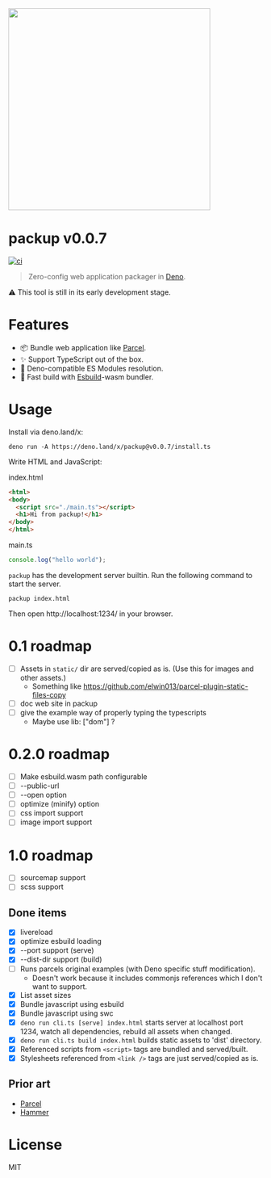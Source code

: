 <img src="https://raw.githubusercontent.com/kt3k/packup/main/logo/logo.png" width="400" />

# packup v0.0.7

[![ci](https://github.com/kt3k/packup/actions/workflows/ci.yml/badge.svg)](https://github.com/kt3k/packup/actions/workflows/ci.yml)

> Zero-config web application packager in [Deno][Deno].

⚠️ This tool is still in its early development stage.

# Features

- 📦 Bundle web application like [Parcel][Parcel].
- ✨ Support TypeScript out of the box.
- 🦕 Deno-compatible ES Modules resolution.
- 💨 Fast build with [Esbuild][Esbuild]-wasm bundler.

# Usage

Install via deno.land/x:

```shell
deno run -A https://deno.land/x/packup@v0.0.7/install.ts
```

Write HTML and JavaScript:

index.html

```html
<html>
<body>
  <script src="./main.ts"></script>
  <h1>Hi from packup!</h1>
</body>
</html>
```

main.ts

```js
console.log("hello world");
```

`packup` has the development server builtin. Run the following command to start
the server.

```
packup index.html
```

Then open http://localhost:1234/ in your browser.

# 0.1 roadmap

- [ ] Assets in `static/` dir are served/copied as is. (Use this for images and
  other assets.)
  - Something like https://github.com/elwin013/parcel-plugin-static-files-copy
- [ ] doc web site in packup
- [ ] give the example way of properly typing the typescripts
  - Maybe use lib: ["dom"] ?

# 0.2.0 roadmap

- [ ] Make esbuild.wasm path configurable
- [ ] --public-url
- [ ] --open option
- [ ] optimize (minify) option
- [ ] css import support
- [ ] image import support

# 1.0 roadmap

- [ ] sourcemap support
- [ ] scss support

## Done items

- [x] livereload
- [x] optimize esbuild loading
- [x] --port support (serve)
- [x] --dist-dir support (build)
- [ ] Runs parcels original examples (with Deno specific stuff modification).
  - Doesn't work because it includes commonjs references which I don't want to
    support.
- [x] List asset sizes
- [x] Bundle javascript using esbuild
- [x] Bundle javascript using swc
- [x] `deno run cli.ts [serve] index.html` starts server at localhost port 1234,
  watch all dependencies, rebuild all assets when changed.
- [x] `deno run cli.ts build index.html` builds static assets to 'dist'
  directory.
- [x] Referenced scripts from `<script>` tags are bundled and served/built.
- [x] Stylesheets referenced from `<link />` tags are just served/copied as is.

## Prior art

- [Parcel][Parcel]
- [Hammer][Hammer]

# License

MIT

[Parcel]: https://parceljs.org/
[Esbuild]: https://esbuild.github.io/
[Deno]: https://deno.land/
[Hammer]: https://github.com/sinclairzx81/hammer
